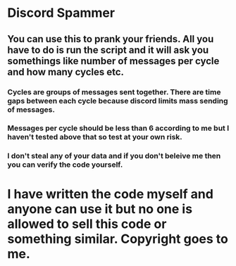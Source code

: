 # Discord Spammer
## You can use this to prank your friends. All you have to do is run the script and it will ask you somethings like number of messages per cycle and how many cycles etc. 
### Cycles are groups of messages sent together. There are time gaps between each cycle because discord limits mass sending of messages. 
### Messages per cycle should be less than 6 according to me but I haven't tested above that so test at your own risk.
### I don't steal any of your data and if you don't beleive me then you can verify the code yourself.
# I have written the code myself and anyone can use it but no one is allowed to sell this code or something similar. Copyright goes to me.